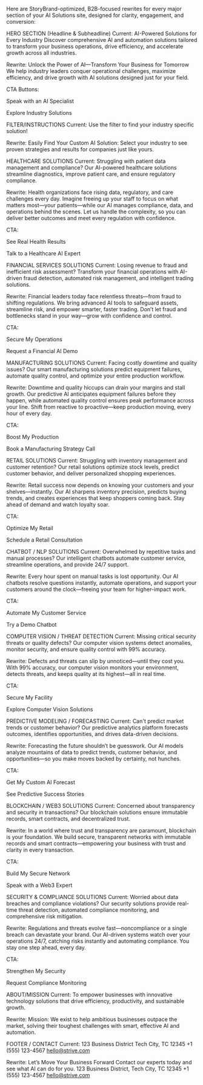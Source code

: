 Here are StoryBrand-optimized, B2B-focused rewrites for every major section of your AI Solutions site, designed for clarity, engagement, and conversion:

HERO SECTION (Headline & Subheadline)
Current:
AI-Powered Solutions for Every Industry
Discover comprehensive AI and automation solutions tailored to transform your business operations, drive efficiency, and accelerate growth across all industries.

Rewrite:
Unlock the Power of AI—Transform Your Business for Tomorrow
We help industry leaders conquer operational challenges, maximize efficiency, and drive growth with AI solutions designed just for your field.

CTA Buttons:

Speak with an AI Specialist

Explore Industry Solutions

FILTER/INSTRUCTIONS
Current:
Use the filter to find your industry specific solution!

Rewrite:
Easily Find Your Custom AI Solution:
Select your industry to see proven strategies and results for companies just like yours.

HEALTHCARE SOLUTIONS
Current:
Struggling with patient data management and compliance? Our AI-powered healthcare solutions streamline diagnostics, improve patient care, and ensure regulatory compliance.

Rewrite:
Health organizations face rising data, regulatory, and care challenges every day.
Imagine freeing up your staff to focus on what matters most—your patients—while our AI manages compliance, data, and operations behind the scenes.
Let us handle the complexity, so you can deliver better outcomes and meet every regulation with confidence.

CTA:

See Real Health Results

Talk to a Healthcare AI Expert

FINANCIAL SERVICES SOLUTIONS
Current:
Losing revenue to fraud and inefficient risk assessment? Transform your financial operations with AI-driven fraud detection, automated risk management, and intelligent trading solutions.

Rewrite:
Financial leaders today face relentless threats—from fraud to shifting regulations.
We bring advanced AI tools to safeguard assets, streamline risk, and empower smarter, faster trading.
Don’t let fraud and bottlenecks stand in your way—grow with confidence and control.

CTA:

Secure My Operations

Request a Financial AI Demo

MANUFACTURING SOLUTIONS
Current:
Facing costly downtime and quality issues? Our smart manufacturing solutions predict equipment failures, automate quality control, and optimize your entire production workflow.

Rewrite:
Downtime and quality hiccups can drain your margins and stall growth.
Our predictive AI anticipates equipment failures before they happen, while automated quality control ensures peak performance across your line.
Shift from reactive to proactive—keep production moving, every hour of every day.

CTA:

Boost My Production

Book a Manufacturing Strategy Call

RETAIL SOLUTIONS
Current:
Struggling with inventory management and customer retention? Our retail solutions optimize stock levels, predict customer behavior, and deliver personalized shopping experiences.

Rewrite:
Retail success now depends on knowing your customers and your shelves—instantly.
Our AI sharpens inventory precision, predicts buying trends, and creates experiences that keep shoppers coming back.
Stay ahead of demand and watch loyalty soar.

CTA:

Optimize My Retail

Schedule a Retail Consultation

CHATBOT / NLP SOLUTIONS
Current:
Overwhelmed by repetitive tasks and manual processes? Our intelligent chatbots automate customer service, streamline operations, and provide 24/7 support.

Rewrite:
Every hour spent on manual tasks is lost opportunity.
Our AI chatbots resolve questions instantly, automate operations, and support your customers around the clock—freeing your team for higher-impact work.

CTA:

Automate My Customer Service

Try a Demo Chatbot

COMPUTER VISION / THREAT DETECTION
Current:
Missing critical security threats or quality defects? Our computer vision systems detect anomalies, monitor security, and ensure quality control with 99% accuracy.

Rewrite:
Defects and threats can slip by unnoticed—until they cost you.
With 99% accuracy, our computer vision monitors your environment, detects threats, and keeps quality at its highest—all in real time.

CTA:

Secure My Facility

Explore Computer Vision Solutions

PREDICTIVE MODELING / FORECASTING
Current:
Can't predict market trends or customer behavior? Our predictive analytics platform forecasts outcomes, identifies opportunities, and drives data-driven decisions.

Rewrite:
Forecasting the future shouldn’t be guesswork.
Our AI models analyze mountains of data to predict trends, customer behavior, and opportunities—so you make moves backed by certainty, not hunches.

CTA:

Get My Custom AI Forecast

See Predictive Success Stories

BLOCKCHAIN / WEB3 SOLUTIONS
Current:
Concerned about transparency and security in transactions? Our blockchain solutions ensure immutable records, smart contracts, and decentralized trust.

Rewrite:
In a world where trust and transparency are paramount, blockchain is your foundation.
We build secure, transparent networks with immutable records and smart contracts—empowering your business with trust and clarity in every transaction.

CTA:

Build My Secure Network

Speak with a Web3 Expert

SECURITY & COMPLIANCE SOLUTIONS
Current:
Worried about data breaches and compliance violations? Our security solutions provide real-time threat detection, automated compliance monitoring, and comprehensive risk mitigation.

Rewrite:
Regulations and threats evolve fast—noncompliance or a single breach can devastate your brand.
Our AI-driven systems watch over your operations 24/7, catching risks instantly and automating compliance. You stay one step ahead, every day.

CTA:

Strengthen My Security

Request Compliance Monitoring

ABOUT/MISSION
Current:
To empower businesses with innovative technology solutions that drive efficiency, productivity, and sustainable growth.

Rewrite:
Mission:
We exist to help ambitious businesses outpace the market, solving their toughest challenges with smart, effective AI and automation.

FOOTER / CONTACT
Current:
123 Business District
Tech City, TC 12345
+1 (555) 123-4567
hello@strive.com

Rewrite:
Let’s Move Your Business Forward
Contact our experts today and see what AI can do for you.
123 Business District, Tech City, TC 12345
+1 (555) 123-4567
hello@strive.com
